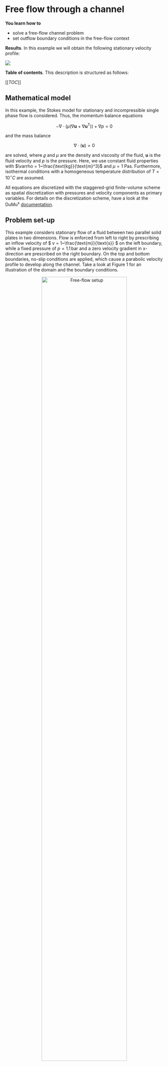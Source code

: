 <!-- Important: This file has been automatically generated by generate_example_docs.py. Do not edit this file directly! -->

# Free flow through a channel

__You learn how to__

* solve a free-flow channel problem
* set outflow boundary conditions in the free-flow context

__Results__. In this example we will obtain the following stationary velocity profile:

![](./img/velocity.png)

__Table of contents__. This description is structured as follows:

[[_TOC_]]

## Mathematical model
In this example, the Stokes model for stationary and incompressible single phase flow is considered.
Thus, the momentum balance equations

```math
- \nabla\cdot\left(\mu\left(\nabla\boldsymbol{u}+\nabla\boldsymbol{u}^{\text{T}}\right)\right)+ \nabla p = 0
```

and the mass balance

```math
\nabla \cdot \left(\boldsymbol{u}\right) =0
```

are solved, where $`\varrho`$ and $`\mu`$ are the density and viscosity of the fluid,
$`\boldsymbol{u}`$ is the fluid velocity and $`p`$ is the pressure. Here, we use constant fluid
properties with $`\varrho = 1~\frac{\text{kg}}{\text{m}^3}`$ and $`\mu = 1~\text{Pa}\text{s}`$.
Furthermore, isothermal conditions with a homogeneous temperature distribution of $`T=10^\circ C`$ are assumed.

All equations are discretized with the staggered-grid finite-volume scheme as spatial discretization
with pressures and velocity components as primary variables. For details on the discretization scheme,
have a look at the DuMu<sup>x</sup> [documentation](https://dumux.org/docs/doxygen/master/group___discretization.html).

## Problem set-up
This example considers stationary flow of a fluid between two parallel solid plates in two dimensions.
Flow is enforced from left to right by prescribing an inflow velocity of $` v = 1~\frac{\text{m}}{\text{s}} `$
on the left boundary, while a fixed pressure of $`p = 1.1 \, \text{bar}`$ and a zero velocity gradient
in x-direction are prescribed on the right boundary. On the top and bottom boundaries, no-slip
conditions are applied, which cause a parabolic velocity profile to develop along the channel.
Take a look at Figure 1 for an illustration of the domain and the boundary conditions.

<figure>
    <center>
        <img src="img/setup.png" alt="Free-flow setup" width="80%"/>
        <figcaption> <b> Fig.1 </b> - Setup for the free flow problem.</figcaption>
    </center>
</figure>

# Implementation

## Folder layout and files

```
└── freeflowchannel/
    ├── CMakeLists.txt          -> build system file
    ├── main.cc                 -> main program flow
    ├── params.input            -> runtime parameters
    ├── properties.hh           -> compile time configuration
    └── problem.hh              -> boundary & initial conditions
```


## Compile-time settings (`properties.hh`)

In this file, the type tag used for this simulation (`TTag::ChannelExample`) is defined.
As this is a coupled problem we also define type tags for the two subproblems
`TTag::ChannelExampleMass` and `TTag::ChannelExampleMomentum`. We then specialize properties
(compile time options) to the needs of the desired setup for the respective type tags.


<details open>
<summary><b>Click to hide/show the file documentation</b> (or inspect the [source code](properties.hh))</summary>


### Includes
<details><summary> Click to show includes</summary>

The `NavierStokesMomentum` and `NavierStokesMassOneP` type tags specialize most of the properties
required for Navier-Stokes single-phase flow simulations in DuMu<sup>x</sup>. We will use this in
the following to inherit the respective properties and subsequently specialize those properties
for our type tags, which we want to modify or for which no meaningful default can be set.

```cpp
#include <dumux/freeflow/navierstokes/momentum/fcstaggered/model.hh>
#include <dumux/freeflow/navierstokes/mass/1p/model.hh>
#include <dumux/freeflow/navierstokes/momentum/problem.hh>
#include <dumux/freeflow/navierstokes/mass/problem.hh>
#include <dumux/multidomain/traits.hh>
#include <dumux/multidomain/freeflow/couplingmanager.hh>
```

We want to use `YaspGrid`, an implementation of the dune grid interface for structured grids:

```cpp
#include <dune/grid/yaspgrid.hh>
```

In this example, we want to discretize the momentum and mass balances with the staggered-grid and
cell-centered finite volume discretization schemes, respectively:

```cpp
#include <dumux/discretization/fcstaggered.hh>
#include <dumux/discretization/cctpfa.hh>
```

The fluid properties are specified in the following headers (we use a liquid with constant properties as the fluid phase):

```cpp
#include <dumux/material/fluidsystems/1pliquid.hh>
#include <dumux/material/components/constant.hh>
```

We include the problem header used for this simulation.

```cpp
#include "problem.hh"
```

</details>

### Type tag definition

We define a type tag for our simulation with the name `ChannelExample` as well as type tags for
the momentum and mass subproblems. Shared properties can be specialized to `ChannelExample` and
will be inherited by the subproblems' type tags.
These inherit the properties specialized for the physical models `NavierStokesMomentum` and
`NavierStokesMassOneP` as well as the discretization methods `FaceCenteredStaggeredModel`
and `CCTpfaModel` respectively.
This way, most of the properties required for Navier-Stokes single-phase flow simulations
using the staggered-grid scheme are conveniently specialized for our new type tag.
However, some properties depend on user choices and no meaningful default value can be set.
Those properties will be addressed later in this file.
Please note that, in this example, we actually want to solve the Stokes instead of the
Navier-Stokes equations. This can be achieved at runtime by setting the parameter
`Problem.EnableInertiaTerms = false`. Have a look at the input file `params.input`
to see how this is done in this example.

```cpp
// We enter the namespace `Dumux::Properties` in order to import the entire `Dumux` namespace for general use:
namespace Dumux::Properties {

// declaration of the `ChannelExample` type tag for the single-phase flow problem
namespace TTag {
struct ChannelExample {};
struct ChannelExampleMomentum { using InheritsFrom = std::tuple<ChannelExample, NavierStokesMomentum, FaceCenteredStaggeredModel>; };
struct ChannelExampleMass { using InheritsFrom = std::tuple<ChannelExample, NavierStokesMassOneP, CCTpfaModel>; };
} // namespace TTag
```

### Property specializations

In the following piece of code, mandatory properties for which no meaningful default can be set,
are specialized for our type tag `ChannelExample` or the appropriate type tag of a subproblem.

```cpp
// This sets the grid type used for the simulation. Here, we use a structured 2D grid.
template<class TypeTag>
struct Grid<TypeTag, TTag::ChannelExample> { using type = Dune::YaspGrid<2>; };

// This sets our problem type (see `problem.hh`) containing the initial and boundary conditions.
template<class TypeTag>
struct Problem<TypeTag, TTag::ChannelExampleMomentum>
{ using type = Dumux::ChannelExampleProblem<TypeTag, Dumux::NavierStokesMomentumProblem<TypeTag>> ; };
template<class TypeTag>
struct Problem<TypeTag, TTag::ChannelExampleMass>
{ using type = Dumux::ChannelExampleProblem<TypeTag, Dumux::NavierStokesMassProblem<TypeTag>> ; };

// This sets the fluid system type to be used. Here, we use a liquid with constant properties as the fluid phase.
template<class TypeTag>
struct FluidSystem<TypeTag, TTag::ChannelExample>
{
    using Scalar = GetPropType<TypeTag, Properties::Scalar>;
    using type = FluidSystems::OnePLiquid<Scalar, Components::Constant<1, Scalar> >;
};
```

We also set some properties related to memory management
throughout the simulation.
<details><summary> Click to show caching properties</summary>

In DuMu<sup>x</sup>, one has the option to activate/deactivate the grid-wide caching of
geometries and variables. If active, the CPU time can be significantly reduced
as less dynamic memory allocation procedures are necessary. Per default, grid-wide
caching is disabled to ensure minimal memory requirements, however, in this example we
want to active all available caches, which significantly increases the memory
demand but makes the simulation faster.


```cpp
// This enables grid-wide caching of the volume variables.
template<class TypeTag>
struct EnableGridVolumeVariablesCache<TypeTag, TTag::ChannelExample> { static constexpr bool value = true; };
//This enables grid wide caching for the flux variables.
template<class TypeTag>
struct EnableGridFluxVariablesCache<TypeTag, TTag::ChannelExample> { static constexpr bool value = true; };
// This enables grid-wide caching for the finite volume grid geometry
template<class TypeTag>
struct EnableGridGeometryCache<TypeTag, TTag::ChannelExample> { static constexpr bool value = true; };
```

</details>
Finally we define the coupling manager to couple the momentum and mass subproblems

```cpp
template<class TypeTag>
struct CouplingManager<TypeTag, TTag::ChannelExample>
{
    using Traits = MultiDomainTraits<TTag::ChannelExampleMomentum, TTag::ChannelExampleMass>;
    using type = FreeFlowCouplingManager<Traits>;
};
} // end namespace Dumux::Properties
```


</details>



## Initial and boundary conditions (`problem.hh`)

This file contains the __problem class__ which defines the initial and boundary
conditions for the Navier-Stokes single-phase flow simulation.


<details open>
<summary><b>Click to hide/show the file documentation</b> (or inspect the [source code](problem.hh))</summary>


### Include files

Include the `NavierStokesBoundaryTypes` class which specifies the boundary types set in this problem.

```cpp
#include <dumux/freeflow/navierstokes/boundarytypes.hh>
```


Include helper functions to compute values for boundary conditions

```cpp
#include <dumux/freeflow/navierstokes/momentum/fluxhelper.hh>
#include <dumux/freeflow/navierstokes/scalarfluxhelper.hh>
#include <dumux/freeflow/navierstokes/mass/1p/advectiveflux.hh>
```

### The problem class
We enter the problem class `ChannelExampleProblem` where all necessary boundary conditions and initial conditions are set for our simulation.
As we are solving a problem related to free flow using a coupled model, we inherit from the base
class of the respective subproblem for momentum or mass balance (see `properties.hh`).

```cpp
namespace Dumux {

template <class TypeTag, class BaseProblem>
class ChannelExampleProblem : public BaseProblem
{
    // A few convenience aliases used throughout this class.
    using ParentType = BaseProblem;
    using GridGeometry = GetPropType<TypeTag, Properties::GridGeometry>;
    using FVElementGeometry = typename GridGeometry::LocalView;
    using SubControlVolumeFace = typename GridGeometry::SubControlVolumeFace;
    using ModelTraits = GetPropType<TypeTag, Properties::ModelTraits>;
    using Indices = typename ModelTraits::Indices;
    using BoundaryTypes = typename ParentType::BoundaryTypes;
    using InitialValues = typename ParentType::InitialValues;
    using Sources = typename ParentType::Sources;
    using DirichletValues = typename ParentType::DirichletValues;
    using BoundaryFluxes = typename ParentType::BoundaryFluxes;
    using Scalar = GetPropType<TypeTag, Properties::Scalar>;

    using Element = typename GridGeometry::GridView::template Codim<0>::Entity;
    using GlobalPosition = typename Element::Geometry::GlobalCoordinate;
    using CouplingManager = GetPropType<TypeTag, Properties::CouplingManager>;

public:
    // This is the constructor of our problem class:
    // Within the constructor, we set the inlet velocity to a run-time specified value.
    // If no run-time value is specified, we set the outlet pressure to 1.1e5 Pa.
    ChannelExampleProblem(std::shared_ptr<const GridGeometry> gridGeometry,
                          std::shared_ptr<CouplingManager> couplingManager)
    : ParentType(gridGeometry, couplingManager)
    {
        inletVelocity_ = getParam<Scalar>("Problem.InletVelocity");
        outletPressure_ = getParam<Scalar>("Problem.OutletPressure", 1.1e5);
    }
```

#### Boundary conditions
With the following function we define the __type of boundary conditions__ depending on the location.
Two types of boundary conditions can be specified: Dirichlet or Neumann. On
Dirichlet boundaries, the values of the primary variables need to be fixed. On Neumann boundaries,
the flux needs to be fixed.
To set different conditions for the two subproblems, use `constexpr ParentType::isMomentumProblem()`
to distinguish between momentum and mass problem.
To set Dirichlet conditions for the pressure, we have to specify a solution-dependent Neumann
condition for the momentum balance, which depends on the pressure.
This condition can be obtained using the helper function `fixedPressureMomentumFlux`.

```cpp
    BoundaryTypes boundaryTypesAtPos(const GlobalPosition& globalPos) const
    {
        BoundaryTypes values;

        if constexpr(ParentType::isMomentumProblem())
        {
            // We specify Dirichlet boundary conditions for the velocity on most boundaries of our domain
            values.setDirichlet(Indices::velocityXIdx);
            values.setDirichlet(Indices::velocityYIdx);

            if (isOutlet_(globalPos))
            {
                // We fix the pressure on the right side of the domain, for the momentum balance we compute the resulting flux
                values.setAllNeumann();
            }
        }
        else
        {
            if (isInlet_(globalPos))
            {
                // We specify Dirichlet boundary conditions for the velocity on the left of our
                // domain, the corresponding pressure can be obtained from the coupling manager
                values.setDirichlet(Indices::pressureIdx);
            }
            else if (isOutlet_(globalPos))
            {
                // We fix the pressure on the right side of the domain through the momentum outflow,
                // for the mass balance we may prescribe a pressure or a mass outflow computed from velocity fields
                values.setNeumann(Indices::conti0EqIdx);
            }
            else
            {
                // We specify no-flow Neumann boundary conditions for the mass balance on the remaining boundaries (lower and upper wall)
                // in addition to the Dirichlet boundary conditions for the velocity (momentum balance)
                values.setAllNeumann();
            }
        }

        return values;
    }
```

The following function specifies the __fluxes on Neumann boundaries__.
We need to define fluxes for the balance equations (momentum or mass).

```cpp
    template<class ElementVolumeVariables, class ElementFluxVariablesCache>
    BoundaryFluxes neumann(const Element& element,
                           const FVElementGeometry& fvGeometry,
                           const ElementVolumeVariables& elemVolVars,
                           const ElementFluxVariablesCache& elemFluxVarsCache,
                           const SubControlVolumeFace& scvf) const
    {
        // No flow as default
        BoundaryFluxes values(0.0);

        if constexpr (ParentType::isMomentumProblem())
        {
            // Compute the solution-dependent momentum flux for the specified pressure and zero normal velocity gradient
            using FluxHelper = NavierStokesMomentumBoundaryFlux<typename GridGeometry::DiscretizationMethod>;
            values = FluxHelper::fixedPressureMomentumFlux(*this, fvGeometry, scvf, elemVolVars, elemFluxVarsCache, outletPressure_, true /*zeroNormalVelocityGradient*/);
        }
        else
        {
            // Compute the solution-dependent mass flux based on velocity fields
            using FluxHelper = NavierStokesScalarBoundaryFluxHelper<AdvectiveFlux<ModelTraits>>;
            if (isOutlet_(scvf.ipGlobal()))
                values = FluxHelper::scalarOutflowFlux(*this, element, fvGeometry, scvf, elemVolVars);
        }

        return values;
    }
```

The following function specifies the __values on Dirichlet boundaries__.
We need to define values for the primary variables (velocity or pressure).

```cpp
    DirichletValues dirichlet(const Element& element, const SubControlVolumeFace& scvf) const
    {
        const auto& globalPos = scvf.ipGlobal();
        // Use the initial values as default Dirichlet values
        DirichletValues values = initialAtPos(globalPos);

        if constexpr (ParentType::isMomentumProblem())
        {
            // Set a no-slip condition at the top and bottom wall of the channel
            if (!isInlet_(globalPos))
                values[Indices::velocityXIdx] = 0.0;
        }
        else
        {
            if (isInlet_(globalPos))
                values = this->couplingManager().cellPressure(element, scvf);
        }

        return values;
    }
```

The following function defines the initial conditions.

```cpp
    InitialValues initialAtPos(const GlobalPosition& globalPos) const
    {
        InitialValues values;

        // Set the pressure and velocity values
        if constexpr (ParentType::isMomentumProblem())
        {
            values[Indices::velocityXIdx] = inletVelocity_;
            values[Indices::velocityYIdx] = 0.0;
        }
        else
        {
            //std::cout << "setting outlet pressure at " << globalPos << std::endl;
            values[Indices::pressureIdx] = outletPressure_;
        }

        return values;
    }
```

In order to reduce numeric inaccuracies caused by large differences in magnitude
between pressure and velocity gradient, we introduce a reference pressure,
which is subtracted from the pressure in the computation of the momentum flux.

```cpp
    Scalar referencePressure(const Element& element,
                             const FVElementGeometry& fvGeometry,
                             const SubControlVolumeFace& scvf) const
    {
        return 110000.0;
    }
```

The inlet is on the left side of the physical domain.

```cpp
private:
    bool isInlet_(const GlobalPosition& globalPos) const
    { return globalPos[0] < eps_; }
```

The outlet is on the right side of the physical domain.

```cpp
    bool isOutlet_(const GlobalPosition& globalPos) const
    { return globalPos[0] > this->gridGeometry().bBoxMax()[0] - eps_; }
```

Finally, private variables are declared:

```cpp
    static constexpr Scalar eps_ = 1e-6;
    Scalar inletVelocity_;
    Scalar outletPressure_;

}; // end class definition of ChannelExampleProblem
} // end namespace Dumux
```


</details>



## The main file (`main.cc`)

<details open>
<summary><b>Click to hide/show the file documentation</b> (or inspect the [source code](main.cc))</summary>


### Included header files
<details><summary> Click to show includes</summary>
These are DUNE helper classes related to parallel computations and file I/O.

```cpp
#include <dune/common/parallel/mpihelper.hh>
#include <dune/grid/io/file/dgfparser/dgfexception.hh>
```

The following headers include functionality related to property definition or retrieval, as well as
the retrieval of input parameters specified in the input file or via the command line.

```cpp
#include <dumux/common/properties.hh>
#include <dumux/common/parameters.hh>
#include <dumux/common/initialize.hh>
```

The following files contain the non-linear Newton solver for multi-domain problems, the available linear solver backends and the assembler for the linear
systems arising from the staggered-grid discretization.

```cpp
#include <dumux/multidomain/newtonsolver.hh>
#include <dumux/linear/istlsolvers.hh>
#include <dumux/linear/linearalgebratraits.hh>
#include <dumux/linear/linearsolvertraits.hh>
#include <dumux/multidomain/fvassembler.hh>
#include <dumux/multidomain/traits.hh>
#include <dumux/assembly/diffmethod.hh> // analytic or numeric differentiation
```

The following class provides a convenient way of writing of dumux simulation results to VTK format and `velocityoutput.hh` allows to additionally write out velocity data of the staggered grid.

```cpp
#include <dumux/io/vtkoutputmodule.hh>
#include <dumux/freeflow/navierstokes/momentum/velocityoutput.hh>
```

The gridmanager constructs a grid from the information in the input or grid file.
Many different Dune grid implementations are supported, of which a list can be found
in `gridmanager.hh`.

```cpp
#include <dumux/io/grid/gridmanager.hh>
```

This class contains functionality for additional flux output.

```cpp
#include <dumux/freeflow/navierstokes/fluxoveraxisalignedsurface.hh>
```

This class contains functionality to account for extruded domains.

```cpp
#include <dumux/discretization/extrusion.hh>
```

In this header three `TypeTag`s are defined, which collect
the properties that are required for the simulation.
It also contains the actual problem with initial and boundary conditions.
For detailed information, please have a look
at the documentation provided therein.

```cpp
#include "properties.hh"
```

</details>

### The main function
We will now discuss the main program flow implemented within the `main` function.
At the beginning of each program using Dune, an instance of `Dune::MPIHelper` has to
be created. Moreover, we parse the run-time arguments from the command line and the
input file:

```cpp
int main(int argc, char** argv) try
{
    using namespace Dumux;

    // maybe initialize MPI and/or multithreading backend
    Dumux::initialize(argc, argv);
    const auto& mpiHelper = Dune::MPIHelper::instance();

    // parse command line arguments and input file
    Parameters::init(argc, argv);
```

We define convenience aliases for the type tags of the subproblems. The type
tags contain all the properties that are needed to define the model and the problem
setup. Throughout the main file, we will obtain types defined for these type tags
using the property system, i.e. with `GetPropType`. Shared properties can be obtained through
either of them.

```cpp
    using MomentumTypeTag = Properties::TTag::ChannelExampleMomentum;
    using MassTypeTag = Properties::TTag::ChannelExampleMass;
```

#### Step 1: Create the grid
The `GridManager` class creates the grid from information given in the input file.
This can either be a grid file, or in the case of structured grids, one can specify the coordinates
of the corners of the grid and the number of cells to be used to discretize each spatial direction.
'Grid` is a property that is shared by both type tags (see `properties.hh`).
As stated above, it can therefore be obtained through either `MassTypeTag` of `MomentumTypeTag`.

```cpp
    GridManager<GetPropType<MomentumTypeTag, Properties::Grid>> gridManager;
    gridManager.init();

    // We compute on the leaf grid view.
    const auto& leafGridView = gridManager.grid().leafGridView();
```

#### Step 2: Setting up and solving the problem
First, a finite volume grid geometry is constructed from the grid that was created above.
This builds the sub-control volumes (`scv`) and sub-control volume faces (`scvf`) for each element
of the grid partition.
This is done separately for the momentum and mass grid geometries.

```cpp
    using MomentumGridGeometry = GetPropType<MomentumTypeTag, Properties::GridGeometry>;
    auto momentumGridGeometry = std::make_shared<MomentumGridGeometry>(leafGridView);
    using MassGridGeometry = GetPropType<MassTypeTag, Properties::GridGeometry>;
    auto massGridGeometry = std::make_shared<MassGridGeometry>(leafGridView);
```

We introduce the multidomain coupling manager, which will couple the two subproblems for mass
and momentum. The type can be obtained using either of the two type tags.

```cpp
    using CouplingManager = GetPropType<MomentumTypeTag, Properties::CouplingManager>;
    auto couplingManager = std::make_shared<CouplingManager>();
```

We now instantiate the problems, in which we define the boundary and initial conditions.

```cpp
    using MassProblem = GetPropType<MassTypeTag, Properties::Problem>;
    auto massProblem = std::make_shared<MassProblem>(massGridGeometry, couplingManager);
    using MomentumProblem = GetPropType<MomentumTypeTag, Properties::Problem>;
    auto momentumProblem = std::make_shared<MomentumProblem>(momentumGridGeometry, couplingManager);
```

We set a solution vector `x` which consist of two parts: one part (indexed by `massIdx`)
is for the pressure degrees of freedom (`dofs`) living in grid cell centers. Another part
(indexed by `momentumIdx`) is for degrees of freedom defining the normal velocities on grid cell faces.
The relevant types can be accessed through the `MultiDomainTraits` of the coupled problem.
We initialize the solution vector by what was defined as the initial solution of the problem.

```cpp
    using Traits = MultiDomainTraits<MomentumTypeTag, MassTypeTag>;
    using SolutionVector = typename Traits::SolutionVector;
    constexpr auto momentumIdx = CouplingManager::freeFlowMomentumIndex;
    constexpr auto massIdx = CouplingManager::freeFlowMassIndex;
    SolutionVector x;
    momentumProblem->applyInitialSolution(x[momentumIdx]);
    massProblem->applyInitialSolution(x[massIdx]);
```

The grid variables are used to store variables (primary and secondary variables) of the two subproblems.

```cpp
    using MomentumGridVariables = GetPropType<MomentumTypeTag, Properties::GridVariables>;
    auto momentumGridVariables = std::make_shared<MomentumGridVariables>(momentumProblem, momentumGridGeometry);
    using MassGridVariables = GetPropType<MassTypeTag, Properties::GridVariables>;
    auto massGridVariables = std::make_shared<MassGridVariables>(massProblem, massGridGeometry);
```

After initializing the coupling manager the coupling context is set up and the grid variables
of the subproblems can be initialized.

```cpp
    couplingManager->init(momentumProblem, massProblem, std::make_tuple(momentumGridVariables, massGridVariables), x);
    momentumGridVariables->init(x[momentumIdx]);
    massGridVariables->init(x[massIdx]);
```

We then initialize the predefined model-specific VTK output.

```cpp
    using IOFields = GetPropType<MassTypeTag, Properties::IOFields>;
    VtkOutputModule vtkWriter(*massGridVariables, x[massIdx], massProblem->name());
    IOFields::initOutputModule(vtkWriter); // Add model specific output fields
    vtkWriter.addVelocityOutput(std::make_shared<NavierStokesVelocityOutput<MassGridVariables>>());
    vtkWriter.write(0.0);
```

We create and initialize the `assembler` for the stationary problem.
This is where the Jacobian matrix for the Newton solver is assembled.

```cpp
    using Assembler = MultiDomainFVAssembler<Traits, CouplingManager, DiffMethod::numeric>;
    auto assembler = std::make_shared<Assembler>(std::make_tuple(momentumProblem, massProblem),
                                                 std::make_tuple(momentumGridGeometry, massGridGeometry),
                                                 std::make_tuple(momentumGridVariables, massGridVariables),
                                                 couplingManager);
```

We use UMFPack as direct linear solver within each Newton iteration.

```cpp
    using LinearSolver = Dumux::UMFPackIstlSolver<SeqLinearSolverTraits, LinearAlgebraTraitsFromAssembler<Assembler>>;
    auto linearSolver = std::make_shared<LinearSolver>();
```

This example considers a linear problem (incompressible Stokes flow), therefore
the non-linear Newton solver is not really necessary.
For sake of generality, we nevertheless use it here such that the example can be easily
changed to a non-linear problem by switching on the inertia terms in the input file or by choosing a compressible fluid.
In the following piece of code we instantiate the non-linear newton solver and let it solve
the problem.

```cpp
    // alias for and instantiation of the newton solver
    using NewtonSolver = Dumux::MultiDomainNewtonSolver<Assembler, LinearSolver, CouplingManager>;
    NewtonSolver nonLinearSolver(assembler, linearSolver, couplingManager);
```

<details><summary> Click to show calculation of surface fluxes</summary>

We set up two surfaces over which fluxes are calculated.
We determine the extent $`[xMin,xMax] \times [yMin,yMax]`$ of the physical domain.
The first surface (added by the first call of `addAxisAlignedSurface`) shall be placed at the middle of the channel.
The second surface (second call of `addAxisAlignedSurface`) is placed at the outlet of the channel.

```cpp
    FluxOverAxisAlignedSurface flux(*massGridVariables, x[massIdx], assembler->localResidual(massIdx));

    using Scalar = typename Traits::Scalar;

    const Scalar xMin = massGridGeometry->bBoxMin()[0];
    const Scalar xMax = massGridGeometry->bBoxMax()[0];
    const Scalar yMin = massGridGeometry->bBoxMin()[1];
    const Scalar yMax = massGridGeometry->bBoxMax()[1];

    const Scalar planePosMiddleX = xMin + 0.5*(xMax - xMin);

    using GridView = typename MassGridGeometry::GridView;
    using Element = typename GridView::template Codim<0>::Entity;
    using GlobalPosition = typename Element::Geometry::GlobalCoordinate;

    const auto p0middle = GlobalPosition{planePosMiddleX, yMin};
    const auto p1middle = GlobalPosition{planePosMiddleX, yMax};
    flux.addAxisAlignedSurface("middle", p0middle, p1middle);

    const auto p0outlet = GlobalPosition{xMax, yMin};
    const auto p1outlet = GlobalPosition{xMax, yMax};
    flux.addAxisAlignedSurface("outlet", p0outlet, p1outlet);

    using FluxVariables = GetPropType<MassTypeTag, Properties::FluxVariables>;
    using Extrusion = Extrusion_t<MassGridGeometry>;
    auto volumeFlux = [&](const auto& element,
                         const auto& fvGeometry,
                         const auto& elemVolVars,
                         const auto& scvf,
                         const auto& elemFluxVarsCache)
    {
        if (scvf.boundary() && massProblem->boundaryTypes(element, scvf).hasNeumann())
            return massProblem->neumann(element, fvGeometry, elemVolVars, elemFluxVarsCache, scvf)[0]
                    * Extrusion::area(fvGeometry, scvf) * elemVolVars[scvf.insideScvIdx()].density();
        else
        {
            FluxVariables fluxVars;
            fluxVars.init(*massProblem, element, fvGeometry, elemVolVars, scvf, elemFluxVarsCache);
            return fluxVars.getAdvectiveFlux([](const auto& volVars) { return 1.0; });
        }
    };
```

</details>

Solve the (potentially non-linear) system.

```cpp
    nonLinearSolver.solve(x);
```

In the following we calculate and print mass and volume fluxes over the planes specified above
(you have to click to unfold the code showing how to set up the surface fluxes above).

```cpp
    flux.calculateAllFluxes();
    if (GetPropType<MassTypeTag, Properties::ModelTraits>::enableEnergyBalance())
    {
        std::cout << "mass / energy flux at middle is: " << flux.flux("middle") << std::endl;
        std::cout << "mass / energy flux at outlet is: " << flux.flux("outlet") << std::endl;
    }
    else
    {
        std::cout << "mass flux at middle is: " << flux.flux("middle") << std::endl;
        std::cout << "mass flux at outlet is: " << flux.flux("outlet") << std::endl;
    }

    flux.calculateFluxes(volumeFlux);
    std::cout << "volume flux at middle is: " << flux.flux("middle")[0] << std::endl;
    std::cout << "volume flux at outlet is: " << flux.flux("outlet")[0] << std::endl;
```

#### Final Output
We write the VTK output and conclude by printing the dumux end message.

```cpp
    vtkWriter.write(1.0);

    if (mpiHelper.rank() == 0)
        Parameters::print();

    return 0;
} // end main
```

#### Exception handling
In this part of the main file we catch and print possible exceptions that could
occur during the simulation.
<details><summary> Click to show exception handler</summary>

```cpp
// errors related to run-time parameters
catch (Dumux::ParameterException &e)
{
    std::cerr << std::endl << e << " ---> Abort!" << std::endl;
    return 1;
}
// errors related to the parsing of Dune grid files
catch (Dune::DGFException & e)
{
    std::cerr << "DGF exception thrown (" << e <<
                 "). Most likely, the DGF file name is wrong "
                 "or the DGF file is corrupted, "
                 "e.g. missing hash at end of file or wrong number (dimensions) of entries."
                 << " ---> Abort!" << std::endl;
    return 2;
}
// generic error handling with Dune::Exception
catch (Dune::Exception &e)
{
    std::cerr << "Dune reported error: " << e << " ---> Abort!" << std::endl;
    return 3;
}
// other exceptions
catch (...)
{
    std::cerr << "Unknown exception thrown! ---> Abort!" << std::endl;
    return 4;
}
```

</details>

</details>

